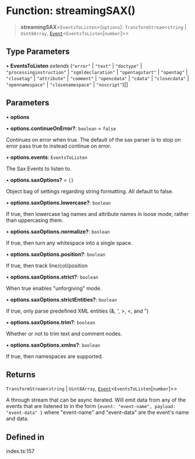 # Function: streamingSAX()

> **streamingSAX**\<`EventsToListen`\>(`options`): `TransformStream`\<`string` \| `Uint8Array`, [`Event`](../type-aliases/Event.md)\<`EventsToListen`\[`number`\]\>\>

## Type Parameters

• **EventsToListen** *extends* (`"error"` \| `"text"` \| `"doctype"` \| `"processinginstruction"` \| `"sgmldeclaration"` \| `"opentagstart"` \| `"opentag"` \| `"closetag"` \| `"attribute"` \| `"comment"` \| `"opencdata"` \| `"cdata"` \| `"closecdata"` \| `"opennamespace"` \| `"closenamespace"` \| `"noscript"`)[]

## Parameters

• **options**

• **options.continueOnError?**: `boolean` = `false`

Continues on error when true. The default of the sax parser is to stop on error pass true to instead continue on error.

• **options.events**: `EventsToListen`

The Sax Events to listen to.

• **options.saxOptions?** = `{}`

Object bag of settings regarding string formatting. All default to false.

• **options.saxOptions.lowercase?**: `boolean`

If true, then lowercase tag names and attribute names in loose mode, rather than uppercasing them.

• **options.saxOptions.normalize?**: `boolean`

If true, then turn any whitespace into a single space.

• **options.saxOptions.position?**: `boolean`

If true, then track line/col/position

• **options.saxOptions.strict?**: `boolean`

When true enables "unforgiving" mode.

• **options.saxOptions.strictEntities?**: `boolean`

If true, only parse predefined XML entities (&amp;, &apos;, &gt;, &lt;, and &quot;)

• **options.saxOptions.trim?**: `boolean`

Whether or not to trim text and comment nodes.

• **options.saxOptions.xmlns?**: `boolean`

If true, then namespaces are supported.

## Returns

`TransformStream`\<`string` \| `Uint8Array`, [`Event`](../type-aliases/Event.md)\<`EventsToListen`\[`number`\]\>\>

A through stream that can be async iterated. Will emit data from any of the events that are listened to in the form `{event: "event-name", payload: "event-data" }` where "event-name" and "event-data" are the event's name and data.

## Defined in

index.ts:157
